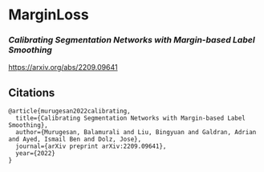 # MarginLoss
### *Calibrating Segmentation Networks with Margin-based Label Smoothing* 
https://arxiv.org/abs/2209.09641

## Citations
```
@article{murugesan2022calibrating,
  title={Calibrating Segmentation Networks with Margin-based Label Smoothing},
  author={Murugesan, Balamurali and Liu, Bingyuan and Galdran, Adrian and Ayed, Ismail Ben and Dolz, Jose},
  journal={arXiv preprint arXiv:2209.09641},
  year={2022}
}
```
